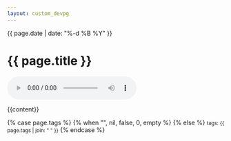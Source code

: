 ```yaml
---
layout: custom_devpg
---
```


{{ page.date | date: "%-d %B %Y" }}
<h1>{{ page.title }}</h1>

<p>
  <audio controls>
    <source src="{{page.episode_url}}" type="audio/mpeg">
    Your browser does not support the audio element.
  </audio>
</p>

{{content}}

{% case page.tags %}
  {% when "", nil, false, 0, empty %}
  {% else %}
    <small>tags: {{ page.tags | join: " " }}</small>
{% endcase %}